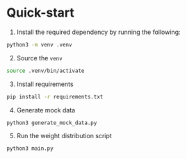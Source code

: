 # Quick-start

1. Install the required dependency by running the following:

```sh
python3 -m venv .venv
```

2. Source the `venv`

```sh
source .venv/bin/activate
```

3. Install requirements

```sh
pip install -r requirements.txt
```

4. Generate mock data

```sh
python3 generate_mock_data.py
```

5. Run the weight distribution script

```sh
python3 main.py
```
